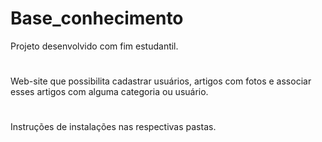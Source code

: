 # Base_conhecimento

Projeto desenvolvido com fim estudantil.

#

Web-site que possibilita cadastrar usuários, artigos com fotos e associar esses artigos com alguma categoria ou usuário.

#

Instruções de instalações nas respectivas pastas.
